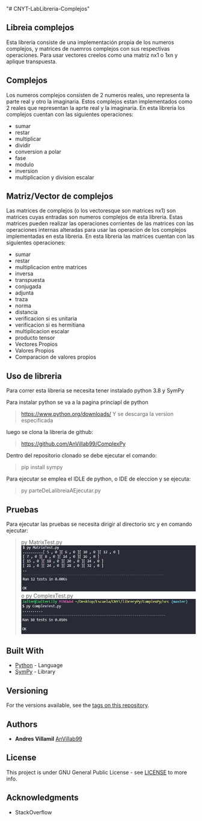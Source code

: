 "# CNYT-LabLibreria-Complejos" 
## Libreia complejos
Esta libreria consiste de una implementación propia de los numeros complejos, y matrices de nuemros complejos con sus respectivas operaciones.
Para usar vectores creelos como una matriz nx1 o 1xn y aplique transpuesta.


## Complejos
Los numeros complejos consisten de 2 numeros reales, uno representa la parte real y otro la imaginaria.
Estos complejos estan implementados como 2 reales que representan la aprte real y la imaginaria.
En esta libreria los complejos cuentan con las siguientes operaciones: 
 - sumar
 - restar
 - multiplicar
 - dividir
 - conversion a polar
 - fase
 - modulo
 - inversion
 - multiplicacion y division escalar

## Matriz/Vector de complejos
Las matrices de complejos (o los vectoresque son matrices nx1) son matrices cuyas entradas son numeros complejos de esta libreria. Estas matrices pueden realizar las operaciones corrientes de las matrices con las operaciones internas alteradas para usar las operacion de los complejos implementadas en esta libreria.
En esta libreria las matrices cuentan con las siguientes operaciones: 
 - sumar
 - restar
 - multiplicacion entre matrices
 - inversa
 - transpuesta
 - conjugada
 - adjunta
 - traza
 - norma
 - distancia
 - verificacion si es unitaria
 - verificacion si es hermitiana
 - multiplicacion escalar
 - producto tensor
 - Vectores Propios
 - Valores Propios
 - Comparacion de valores propios
## Uso de libreria
Para correr esta libreria se necesita tener instalado python 3.8 y SymPy

Para instalar python se va a la pagina princiapl de python 
> https://www.python.org/downloads/
Y se descarga la version especificada

luego se clona la libreria de github:
>https://github.com/AnVillab99/ComplexPy

Dentro del repositorio clonado se debe ejecutar el comando:
> pip install sympy

Para ejecutar se emplea el IDLE de python, o IDE de eleccion y se ejecuta: 

>py parteDeLalibreiaAEjecutar.py


## Pruebas
Para ejecutar las pruebas se necesita dirigir al directorio src y en comando ejecutar:

> py MatrixTest.py
![testMatrices](https://github.com/AnVillab99/ComplexPy/blob/master/resources/images/testMatriz.PNG)
o
>py ComplexTest.py
![testComplejos](https://github.com/AnVillab99/ComplexPy/blob/master/resources/images/testComplejos.PNG)


## Built With

* [Python](https://maven.apache.org/) - Language
* [SymPy](https://www.sympy.org/en/index.html) - Library

## Versioning

For the versions available, see the [tags on this repository](https://github.com/AnVillab99/ComplexPy). 

## Authors

* **Andres Villamil**  [AnVillab99](https://github.com/AnVillab99)


## License

This project is under GNU General Public License - see [LICENSE](https://github.com/AnVillab99/AREP-Lab1/blob/master/LICENSE) to more info.

## Acknowledgments

* StackOverflow

